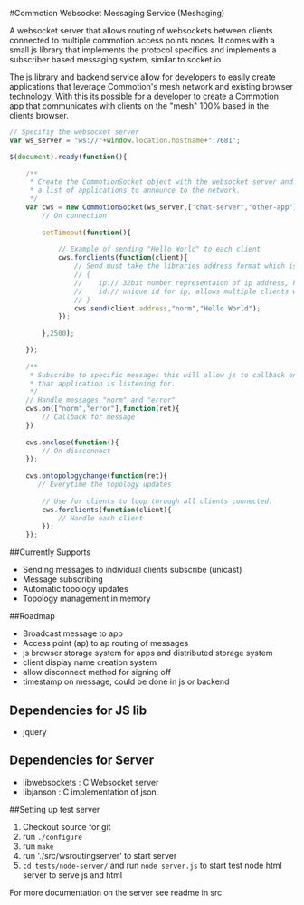 #Commotion Websocket Messaging Service (Meshaging)

A websocket server that allows routing of websockets between clients connected to multiple
commotion access points nodes. It comes with a small js library that implements the protocol specifics and 
implements a subscriber based messaging system, similar to socket.io

The js library and backend service allow for developers to easily create applications that leverage
Commotion's mesh network and existing browser technology. With this its possible for a developer 
to create a Commotion app that communicates with clients on the "mesh" 100% based in the clients browser.

```javascript
// Specifiy the websocket server
var ws_server = "ws://"+window.location.hostname+":7681";

$(document).ready(function(){
    
    /**
     * Create the CommotionSocket object with the websocket server and
     * a list of applications to announce to the network.
     */
    var cws = new CommotionSocket(ws_server,["chat-server","other-app"],function(){
        // On connection
        
        setTimeout(function(){
            
            // Example of sending "Hello World" to each client
            cws.forclients(function(client){
                // Send must take the libraries address format which is
                // { 
                //    ip:// 32bit number representaion of ip address, host order
                //    id:// unique id for ip, allows multiple clients with the same ip. 
                // }
                cws.send(client.address,"norm","Hello World");
            });
            
        },2500);

    });
    
    /**
     * Subscribe to specific messages this will allow js to callback only messages
     * that application is listening for.
     */
    // Handle messages "norm" and "error" 
    cws.on(["norm","error"],function(ret){
        // Callback for message
    })
    
    cws.onclose(function(){
        // On dissconnect
    });
    
    cws.ontopologychange(function(ret){
       // Everytime the topology updates
       
        // Use for clients to loop through all clients connected.
        cws.forclients(function(client){
            // Handle each client
        });
    });

```

##Currently Supports
* Sending messages to individual clients subscribe (unicast)
* Message subscribing
* Automatic topology updates
* Topology management in memory 

##Roadmap
* Broadcast message to app
* Access point (ap) to ap routing of messages
* js browser storage system for apps and distributed storage system
* client display name creation system
* allow disconnect method for signing off
* timestamp on message, could be done in js or backend


## Dependencies for JS lib
* jquery

## Dependencies for Server
* libwebsockets : C Websocket server
* libjanson : C implementation of json.

##Setting up test server
1. Checkout source for git
2. run `./configure`
3. run `make`
4. run './src/wsroutingserver' to start server
5. `cd tests/node-server/` and run `node server.js` to start test node html server to serve js and html


For more documentation on the server see readme in src
